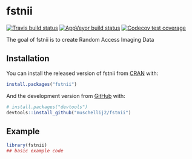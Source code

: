 
<!-- README.md is generated from README.Rmd. Please edit that file -->

# fstnii

<!-- badges: start -->

[![Travis build
status](https://travis-ci.com/muschellij2/fstnii.svg?branch=master)](https://travis-ci.com/muschellij2/fstnii)
[![AppVeyor build
status](https://ci.appveyor.com/api/projects/status/github/muschellij2/fstnii?branch=master&svg=true)](https://ci.appveyor.com/project/muschellij2/fstnii)
[![Codecov test
coverage](https://codecov.io/gh/muschellij2/fstnii/branch/master/graph/badge.svg)](https://codecov.io/gh/muschellij2/fstnii?branch=master)
<!-- badges: end -->

The goal of fstnii is to create Random Access Imaging Data

## Installation

You can install the released version of fstnii from
[CRAN](https://CRAN.R-project.org) with:

``` r
install.packages("fstnii")
```

And the development version from [GitHub](https://github.com/) with:

``` r
# install.packages("devtools")
devtools::install_github("muschellij2/fstnii")
```

## Example

``` r
library(fstnii)
## basic example code
```
